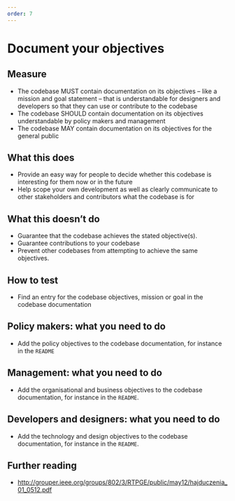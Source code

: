 ```yaml
---
order: 7
---
```


# Document your objectives

## Measure

* The codebase MUST contain documentation on its objectives – like a mission and goal statement – that is understandable for designers and developers so that they can use or contribute to the codebase
* The codebase SHOULD contain documentation on its objectives understandable by policy makers and management
* The codebase MAY contain documentation on its objectives for the general public

## What this does

* Provide an easy way for people to decide whether this codebase is interesting for them now or in the future
* Help scope your own development as well as clearly communicate to other stakeholders and contributors what the codebase is for

## What this doesn’t do

* Guarantee that the codebase achieves the stated objective(s).
* Guarantee contributions to your codebase
* Prevent other codebases from attempting to achieve the same objectives.

## How to test

* Find an entry for the codebase objectives, mission or goal in the codebase documentation

## Policy makers: what you need to do

* Add the policy objectives to the codebase documentation, for instance in the `README`

## Management: what you need to do

* Add the organisational and business objectives to the codebase documentation, for instance in the `README`.

## Developers and designers: what you need to do

* Add the technology and design objectives to the codebase documentation, for instance in the `README`.

## Further reading

* http://grouper.ieee.org/groups/802/3/RTPGE/public/may12/hajduczenia_01_0512.pdf
